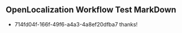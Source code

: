 ## OpenLocalization Workflow Test MarkDown
* 714fd04f-166f-49f6-a4a3-4a8ef20dfba7 thanks!

<!--HONumber=Oct16_HO3-->


